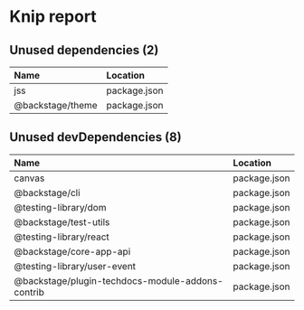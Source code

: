 # Knip report

## Unused dependencies (2)

| Name             | Location     |
|:-----------------|:-------------|
| jss              | package.json |
| @backstage/theme | package.json |

## Unused devDependencies (8)

| Name                                             | Location     |
|:-------------------------------------------------|:-------------|
| canvas                                           | package.json |
| @backstage/cli                                   | package.json |
| @testing-library/dom                             | package.json |
| @backstage/test-utils                            | package.json |
| @testing-library/react                           | package.json |
| @backstage/core-app-api                          | package.json |
| @testing-library/user-event                      | package.json |
| @backstage/plugin-techdocs-module-addons-contrib | package.json |

